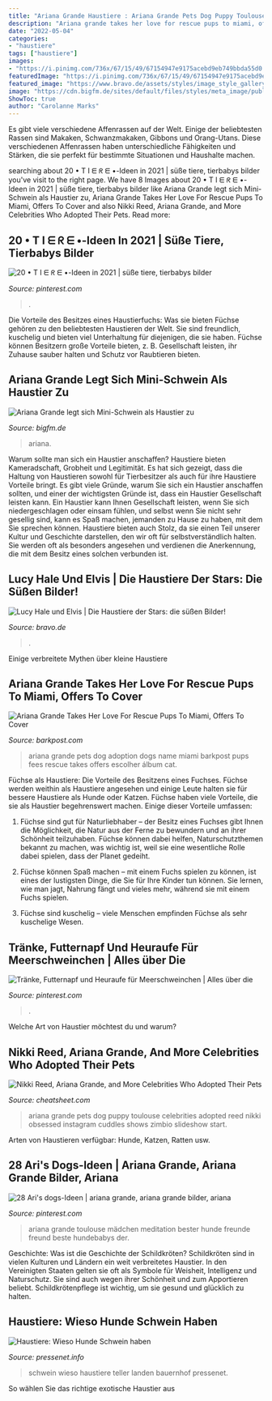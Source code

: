 ```yaml
---
title: "Ariana Grande Haustiere : Ariana Grande Pets Dog Puppy Toulouse Celebrities Adopted Reed Nikki Obsessed Instagram Cuddles Shows Zimbio Slideshow Start"
description: "Ariana grande takes her love for rescue pups to miami, offers to cover"
date: "2022-05-04"
categories:
- "haustiere"
tags: ["haustiere"]
images:
- "https://i.pinimg.com/736x/67/15/49/67154947e9175acebd9eb749bbda55d0.jpg"
featuredImage: "https://i.pinimg.com/736x/67/15/49/67154947e9175acebd9eb749bbda55d0.jpg"
featured_image: "https://www.bravo.de/assets/styles/image_style_gallery_image/public/field/image/die-haustiere-der-stars-lucy-hale.jpg?itok=KEsqIbDX"
image: "https://cdn.bigfm.de/sites/default/files/styles/meta_image/public/scald/image/ariana-grande-at-met-gala.jpg?itok=pqqC6v5h"
ShowToc: true
author: "Carolanne Marks"
---
```



Es gibt viele verschiedene Affenrassen auf der Welt. Einige der beliebtesten Rassen sind Makaken, Schwanzmakaken, Gibbons und Orang-Utans. Diese verschiedenen Affenrassen haben unterschiedliche Fähigkeiten und Stärken, die sie perfekt für bestimmte Situationen und Haushalte machen.

	

		
searching about 20 • T I ᗴ ᖇ ᗴ •-Ideen in 2021 | süße tiere, tierbabys bilder you've visit to the right page. We have 8 Images about 20 • T I ᗴ ᖇ ᗴ •-Ideen in 2021 | süße tiere, tierbabys bilder like Ariana Grande legt sich Mini-Schwein als Haustier zu, Ariana Grande Takes Her Love For Rescue Pups To Miami, Offers To Cover and also Nikki Reed, Ariana Grande, and More Celebrities Who Adopted Their Pets. Read more:
		
    
## 20 • T I ᗴ ᖇ ᗴ •-Ideen In 2021 | Süße Tiere, Tierbabys Bilder

<img loading=lazy src="https://i.pinimg.com/474x/51/79/09/51790906a9d72e95a2b83c200cba370b.jpg" onerror="this.onerror=null;this.src='https://tse4.mm.bing.net/th?id=OIP.7mII3mUnLsYykSbWmWEOHwAAAA&amp;pid=15.1';" alt="20 • T I ᗴ ᖇ ᗴ •-Ideen in 2021 | süße tiere, tierbabys bilder">

_Source: pinterest.com_

>. 

	

Die Vorteile des Besitzes eines Haustierfuchs: Was sie bieten
Füchse gehören zu den beliebtesten Haustieren der Welt. Sie sind freundlich, kuschelig und bieten viel Unterhaltung für diejenigen, die sie haben. Füchse können Besitzern große Vorteile bieten, z. B. Gesellschaft leisten, ihr Zuhause sauber halten und Schutz vor Raubtieren bieten.

    
## Ariana Grande Legt Sich Mini-Schwein Als Haustier Zu

<img loading=lazy src="https://cdn.bigfm.de/sites/default/files/styles/meta_image/public/scald/image/ariana-grande-at-met-gala.jpg?itok=pqqC6v5h" onerror="this.onerror=null;this.src='https://tse4.mm.bing.net/th?id=OIP.roxNydEACY19_4RZTcePGQHaD4&amp;pid=15.1';" alt="Ariana Grande legt sich Mini-Schwein als Haustier zu">

_Source: bigfm.de_

>ariana. 

	

Warum sollte man sich ein Haustier anschaffen?
Haustiere bieten Kameradschaft, Grobheit und Legitimität. Es hat sich gezeigt, dass die Haltung von Haustieren sowohl für Tierbesitzer als auch für ihre Haustiere Vorteile bringt. Es gibt viele Gründe, warum Sie sich ein Haustier anschaffen sollten, und einer der wichtigsten Gründe ist, dass ein Haustier Gesellschaft leisten kann. Ein Haustier kann Ihnen Gesellschaft leisten, wenn Sie sich niedergeschlagen oder einsam fühlen, und selbst wenn Sie nicht sehr gesellig sind, kann es Spaß machen, jemanden zu Hause zu haben, mit dem Sie sprechen können. Haustiere bieten auch Stolz, da sie einen Teil unserer Kultur und Geschichte darstellen, den wir oft für selbstverständlich halten. Sie werden oft als besonders angesehen und verdienen die Anerkennung, die mit dem Besitz eines solchen verbunden ist.

    
## Lucy Hale Und Elvis | Die Haustiere Der Stars: Die Süßen Bilder!

<img loading=lazy src="https://www.bravo.de/assets/styles/image_style_gallery_image/public/field/image/die-haustiere-der-stars-lucy-hale.jpg?itok=KEsqIbDX" onerror="this.onerror=null;this.src='https://tse3.mm.bing.net/th?id=OIP.68v18vhZ8bCYjZkNBQORNwHaHa&amp;pid=15.1';" alt="Lucy Hale und Elvis | Die Haustiere der Stars: die süßen Bilder!">

_Source: bravo.de_

>. 

	

Einige verbreitete Mythen über kleine Haustiere

    
## Ariana Grande Takes Her Love For Rescue Pups To Miami, Offers To Cover

<img loading=lazy src="https://barkpost.com/wp-content/uploads/2015/03/ariana_grande_dogs_love1.jpg" onerror="this.onerror=null;this.src='https://tse4.mm.bing.net/th?id=OIP.nscWou2lShP6Mjz_x83vagHaEq&amp;pid=15.1';" alt="Ariana Grande Takes Her Love For Rescue Pups To Miami, Offers To Cover">

_Source: barkpost.com_

>ariana grande pets dog adoption dogs name miami barkpost pups fees rescue takes offers escolher álbum cat. 

	

Füchse als Haustiere: Die Vorteile des Besitzens eines Fuchses.
Füchse werden weithin als Haustiere angesehen und einige Leute halten sie für bessere Haustiere als Hunde oder Katzen. Füchse haben viele Vorteile, die sie als Haustier begehrenswert machen. Einige dieser Vorteile umfassen:
1) Füchse sind gut für Naturliebhaber – der Besitz eines Fuchses gibt Ihnen die Möglichkeit, die Natur aus der Ferne zu bewundern und an ihrer Schönheit teilzuhaben. Füchse können dabei helfen, Naturschutzthemen bekannt zu machen, was wichtig ist, weil sie eine wesentliche Rolle dabei spielen, dass der Planet gedeiht.

2) Füchse können Spaß machen – mit einem Fuchs spielen zu können, ist eines der lustigsten Dinge, die Sie für Ihre Kinder tun können. Sie lernen, wie man jagt, Nahrung fängt und vieles mehr, während sie mit einem Fuchs spielen.

3) Füchse sind kuschelig – viele Menschen empfinden Füchse als sehr kuschelige Wesen.

    
## Tränke, Futternapf Und Heuraufe Für Meerschweinchen | Alles über Die

<img loading=lazy src="https://i.pinimg.com/736x/67/15/49/67154947e9175acebd9eb749bbda55d0.jpg" onerror="this.onerror=null;this.src='https://tse1.mm.bing.net/th?id=OIP.STXsHG_sd_eipMxI2tvU4QHaEo&amp;pid=15.1';" alt="Tränke, Futternapf und Heuraufe für Meerschweinchen | Alles über die">

_Source: pinterest.com_

>. 

	

Welche Art von Haustier möchtest du und warum?

    
## Nikki Reed, Ariana Grande, And More Celebrities Who Adopted Their Pets

<img loading=lazy src="http://www.cheatsheet.com/wp-content/uploads/2017/06/Screen-Shot-2017-06-13-at-1.41.54-PM-e1497379477635.png?x50431" onerror="this.onerror=null;this.src='https://tse1.mm.bing.net/th?id=OIP.o_kj8J_G-ogDF156QAi92wHaHS&amp;pid=15.1';" alt="Nikki Reed, Ariana Grande, and More Celebrities Who Adopted Their Pets">

_Source: cheatsheet.com_

>ariana grande pets dog puppy toulouse celebrities adopted reed nikki obsessed instagram cuddles shows zimbio slideshow start. 

	

Arten von Haustieren verfügbar: Hunde, Katzen, Ratten usw.

    
## 28 Ari&#039;s Dogs-Ideen | Ariana Grande, Ariana Grande Bilder, Ariana

<img loading=lazy src="https://i.pinimg.com/236x/69/72/14/697214ab76563de42be0b063068669b6--toulouse-ariana-grande.jpg" onerror="this.onerror=null;this.src='https://tse3.mm.bing.net/th?id=OIP.mzULpdi_f92kxApi07dOsgAAAA&amp;pid=15.1';" alt="28 Ari&#039;s dogs-Ideen | ariana grande, ariana grande bilder, ariana">

_Source: pinterest.com_

>ariana grande toulouse mädchen meditation bester hunde freunde freund beste hundebabys der. 

	

Geschichte: Was ist die Geschichte der Schildkröten?
Schildkröten sind in vielen Kulturen und Ländern ein weit verbreitetes Haustier. In den Vereinigten Staaten gelten sie oft als Symbole für Weisheit, Intelligenz und Naturschutz. Sie sind auch wegen ihrer Schönheit und zum Apportieren beliebt. Schildkrötenpflege ist wichtig, um sie gesund und glücklich zu halten.

    
## Haustiere: Wieso Hunde Schwein Haben

<img loading=lazy src="http://www.pressenet.info/images/schwein-bauernhof-pixabay.jpg" onerror="this.onerror=null;this.src='https://tse3.mm.bing.net/th?id=OIP.oo2cHCPvNsin4MRXn7bKRwAAAA&amp;pid=15.1';" alt="Haustiere: Wieso Hunde Schwein haben">

_Source: pressenet.info_

>schwein wieso haustiere teller landen bauernhof pressenet. 

	

So wählen Sie das richtige exotische Haustier aus

